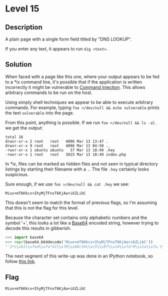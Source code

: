 # Level 15

## Description

A plain page with a single form field titled by "DNS LOOKUP".

If you enter any text, it appears to run `dig <text>`.

## Solution

When faced with a page like this one, where your output appears to be fed to a *ix command line, it's possible that if the application is written incorrectly it might be vulnerable to [Command Injection](https://www.owasp.org/index.php/Command_Injection).  This allows arbitrary commands to be run on the host.

Using simply shell techniques we appear to be able to execute arbitrary commands.  For example, typing `foo >/dev/null && echo vulnerable` prints the text `vulnerable` into the page.

From this point, anything is possible.  If we run `foo >/dev/null && ls -al`. we get the output:

```text
total 16
drwxr-xr-x 2 root   root   4096 Mar 13 13:47 .
drwxr-xr-x 9 root   root   4096 Mar 13 04:50 ..
-rwxr-xr-x 1 ubuntu ubuntu   37 Mar 13 18:49 .hey
-rwxr-xr-x 1 root   root   3815 Mar 13 18:49 index.php
```

In *ix, files can be marked as hidden files and not seen in typical directory listings by starting their filename with a `.`.  The file `.hey` certainly looks suspicious.

Sure enough, if we use `foo >/dev/null && cat .hey` we see:

```text
Miux+mT6Kkcx+IhyMjTFnxT6KjAa+i6ZLibC
```

This doesn't seem to match the format of previous flags, so I'm assuming that this is not the flag for this level.

Because the character set contains only alphabetic numbers and the symbol '+', this looks a lot like a [Base64](http://en.wikipedia.org/wiki/Base64) encoded string, however trying to decode this results in gibberish.

```python
>>> import base64
>>> repr(base64.b64decode('Miux+mT6Kkcx+IhyMjTFnxT6KjAa+i6ZLibC'))
"'2+\\xb1\\xfad\\xfa*G1\\xf8\\x88r24\\xc5\\x9f\\x14\\xfa*0\\x1a\\xfa.\\x99.&\\xc2'"
```

The next segment of this write-up was done in an IPython notebook, so follow [this link](http://nbviewer.ipython.org/github/gregnprosser/infosecinstitute-writeups/blob/master/level15/Mock-Base64.ipynb).

## Flag

`Miux+mT6Kkcx+IhyMjTFnxT6KjAa+i6ZLibC`
